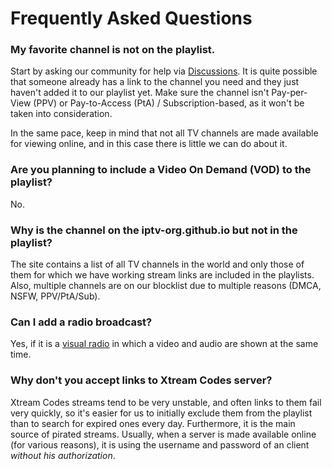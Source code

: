# Frequently Asked Questions

### My favorite channel is not on the playlist.

Start by asking our community for help via [Discussions](https://github.com/orgs/iptv-org/discussions). It is quite possible that someone already has a link to the channel you need and they just haven't added it to our playlist yet. Make sure the channel isn't Pay-per-View (PPV) or Pay-to-Access (PtA) / Subscription-based, as it won't be taken into consideration.

In the same pace, keep in mind that not all TV channels are made available for viewing online, and in this case there is little we can do about it.

### Are you planning to include a Video On Demand (VOD) to the playlist?

No.

### Why is the channel on the iptv-org.github.io but not in the playlist?

The site contains a list of all TV channels in the world and only those of them for which we have working stream links are included in the playlists.
Also, multiple channels are on our blocklist due to multiple reasons (DMCA, NSFW, PPV/PtA/Sub).

### Can I add a radio broadcast?

Yes, if it is a [visual radio](https://en.wikipedia.org/wiki/Visual_radio) in which a video and audio are shown at the same time.

### Why don't you accept links to Xtream Codes server?

Xtream Codes streams tend to be very unstable, and often links to them fail very quickly, so it's easier for us to initially exclude them from the playlist than to search for expired ones every day. Furthermore, it is the main source of pirated streams. Usually, when a server is made available online (for various reasons), it is using the username and password of an client *without his authorization*.
